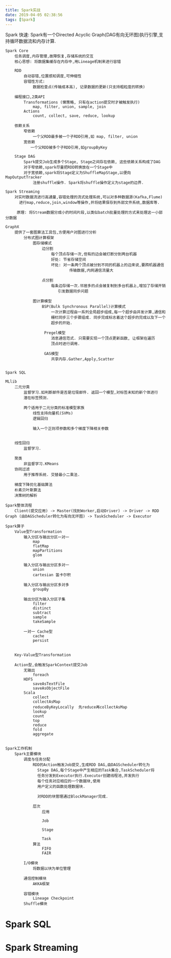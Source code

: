 ```yaml
---
title: Spark实战
date: 2019-04-05 02:38:56
tags: [Spark]
---
```

Spark
    快速: Spark有一个Directed Acyclic Graph(DAG有向无环图)执行引擎,支持循环数据流和内存计算.

    Spark Core
        任务调度,内存管理,故障恢复,存储系统的交互
        核心思想: 将数据集缓存在内存中,用Lineage机制来进行容错

        RDD
            自动容错,位置感知调度,可伸缩性
            容错性方式:
                数据检查点(传输成本高), 记录数据的更新(只支持粗粒度的转换)

        编程接口,2类API
            Transformations (懒策略, 只有在action提交时才被触发执行)
                map, filter, union, sample, join
            Actions
                count, collect, save, reduce, lookup

        依赖关系
            窄依赖
                一个父RDD最多被一个子RDD引用,如 map, filter, union
            宽依赖
               一个父RDD被多个子RDD引用,如groupByKey

        Stage DAG
            Spark提交Job生成多个Stage, Stage之间存在依赖, 这些依赖关系构成了DAG
            对于窄依赖,spark尽量把RDD转换放在一个Stage中
            对于宽依赖,spark将Stage定义为ShuffleMapStage,以便向MapOutputTracker
                注册shuffle操作. Spark将shuffle操作定义为stage的边界.

    Spark Streaming
        对实时数据流进行高通量,容错处理的流式处理系统,可以对多种数据源(Kafka,Flume)
          进行map,reduce,join,window等操作,并将结果保存到外部文件系统,数据库等.

         原理: 将Stream数据分成小的时间片段,以类似batch批量处理的方式来处理这一小部分数据

    GraphX
        提供了一套图算法工具包,方便用户对图进行分析
            分布式图计算框架
                图存储模式
                    边分割
                        每个顶点存储一次,但有的边会被打断分到两台机器
                        好处: 节省存储空间
                        坏处: 对一条两个顶点被分到不同的机器上的边来说,要跨机器通信
                                传输数据,内网通信流量大

                    点分割
                        每条边存储一次.邻居多的点会被复制到多台机器上,增加了存储开销
                           引发数据同步问题

                图计算模型
                    BSP(Bulk Synchronous Parallel)计算模式
                        一次计算过程由一系列全局超步组成,每一个超步由并发计算,通信和
                        栅栏同步三个步骤组成. 同步完成标志着这个超步的完成以及下一个
                        超步的开始.

                     Pregel模型
                        消息通信范式. 只需要实现一个顶点更新函数, 让框架在遍历
                        顶点时进行调用.

                     GAS模型
                        共享内存.Gather,Apply,Scatter


    Spark SQL

    MLlib
        二元分类
            监督学习.如判断邮件是否是垃圾邮件. 返回一个模型,对标签未知的新个体进行
            潜在标签预测.

            两个适用于二元分类的标准模型家族
                线性支持向量机(SVMs)
                逻辑回归

                输入一个正则项参数和多个梯度下降相关参数


        线性回归
            监督学习.

        聚类
            非监督学习.KMeans
        协同过滤
            用于推荐系统. 交替最小二乘法.

        梯度下降优化基础算法
        朴素贝叶斯算法
        决策树的解析

    Spark整体流程
        Client(提交应用) -> Master(找到Worker,启动Driver) -> Driver -> RDD Graph (由DAGScheduler转化为有向无环图) -> TaskScheduler -> Executor

    Spark算子
        Value型Transformation
            输入分区与输出分区一对一
                map
                flatMap
                mapPartitions
                glom

            输入分区与输出分区多对一
                union
                cartesian 笛卡尔积

            输入分区与输出分区多对多
                groupBy

            输出分区为输入分区子集
                filter
                distinct
                subtract
                sample
                takeSample

            一对一 Cache型
                cache
                persist


        Key-Value型Transformation

        Action型,会触发SparkContext提交Job
            无输出
                foreach
            HDFS
                saveAsTextFile
                saveAsObjectFile
            Scala
                collect
                collectAsMap
                reduceByKeyLocally  先reduce再collectAsMap
                lookup
                count
                top
                reduce
                fold
                aggregate


    Spark工作机制
        Spark主要模块
            调度与任务分配
                RDD的Action触发Job提交,生成RDD DAG,由DAGScheduler转化为
                  Stage DAG,每个Stage中产生相应的Task集合,TaskScheduler将
                  任务分发到Executor执行.Executor创建线程池,并发执行
                  每个任务对应相应的一个数据块,使用
                  用户定义的函数处理数据块.

                  对RDD的块管理通过BlockManager完成.

                层次
                    应用

                    Job

                    Stage

                    Task
                算法
                    FIFO
                    FAIR

            I/O模块
                将数据以块为单位管理

            通信控制模块
                AKKA框架

            容错模块
                Lineage Checkpoint
            Shuffle模块

# Spark SQL


# Spark Streaming